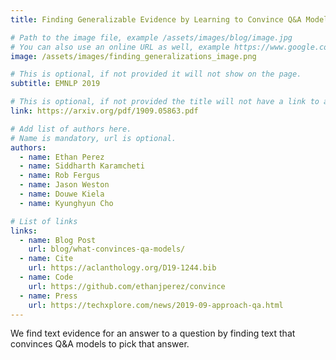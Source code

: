 ```yaml
---
title: Finding Generalizable Evidence by Learning to Convince Q&A Models

# Path to the image file, example /assets/images/blog/image.jpg
# You can also use an online URL as well, example https://www.google.com/image.jpg
image: /assets/images/finding_generalizations_image.png

# This is optional, if not provided it will not show on the page.
subtitle: EMNLP 2019

# This is optional, if not provided the title will not have a link to anywhere
link: https://arxiv.org/pdf/1909.05863.pdf

# Add list of authors here.
# Name is mandatory, url is optional.
authors:
  - name: Ethan Perez
  - name: Siddharth Karamcheti
  - name: Rob Fergus
  - name: Jason Weston
  - name: Douwe Kiela
  - name: Kyunghyun Cho

# List of links
links:
  - name: Blog Post
    url: blog/what-convinces-qa-models/
  - name: Cite
    url: https://aclanthology.org/D19-1244.bib
  - name: Code
    url: https://github.com/ethanjperez/convince
  - name: Press
    url: https://techxplore.com/news/2019-09-approach-qa.html
---
```


<!--Abstract-->

We find text evidence for an answer to a question by finding text that convinces Q&A models to pick that answer.
